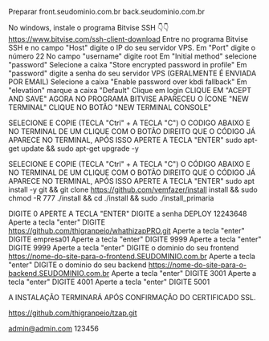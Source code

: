 Preparar front.seudominio.com.br back.seudominio.com.br

No windows, instale o programa Bitvise SSH 👇👇 https://www.bitvise.com/ssh-client-download Entre no programa Bitvise SSH e no campo "Host" digite o IP do seu servidor VPS. Em "Port" digite o número 22 No campo "username" digite root Em "Initial method" selecione "password" Selecione a caixa "Store encrypted password in profile" Em "password" digite a senha do seu servidor VPS (GERALMENTE É ENVIADA POR EMAIL) Selecione a caixa "Enable password over kbdi fallback" Em "elevation" marque a caixa "Default" Clique em login CLIQUE EM "ACEPT AND SAVE" AGORA NO PROGRAMA BITVISE APARECEU O ÍCONE "NEW TERMINAL" CLIQUE NO BOTÃO "NEW TERMINAL CONSOLE"

SELECIONE E COPIE (TECLA "Ctrl" + A TECLA "C") O CODIGO ABAIXO E NO TERMINAL DE UM CLIQUE COM O BOTÃO DIREITO QUE O CÓDIGO JÁ APARECE NO TERMINAL, APÓS ISSO APERTE A TECLA "ENTER" sudo apt-get update && sudo apt-get upgrade -y

SELECIONE E COPIE (TECLA "Ctrl" + A TECLA "C") O CÓDIGO ABAIXO E NO TERMINAL DE UM CLIQUE COM O BOTÃO DIREITO QUE O CÓDIGO JÁ APARECE NO TERMINAL, APÓS ISSO APERTE A TECLA "ENTER" sudo apt install -y git && git clone https://github.com/vemfazer/install install && sudo chmod -R 777 ./install && cd ./install && sudo ./install_primaria

DIGITE 0 APERTE A TECLA "ENTER" DIGITE a senha DEPLOY 12243648 Aperte a tecla "enter" DIGITE https://github.com/thigranpeio/whathizapPRO.git Aperte a tecla "enter" DIGITE empresa01 Aperte a tecla "enter" DIGITE 9999 Aperte a tecla "enter" DIGITE 9999 Aperte a tecla "enter" DIGITE o dominio do seu frontend https://nome-do-site-para-o-frontend.SEUDOMINIO.com.br Aperte a tecla "enter" DIGITE o dominio do seu backend https://nome-do-site-para-o-backend.SEUDOMINIO.com.br Aperte a tecla "enter" DIGITE 3001 Aperte a tecla "enter" DIGITE 4001 Aperte a tecla "enter" DIGITE 5001

A INSTALAÇÃO TERMINARÁ APÓS CONFIRMAÇÃO DO CERTIFICADO SSL.

https://github.com/thigranpeio/tzap.git

admin@admin.com 123456
